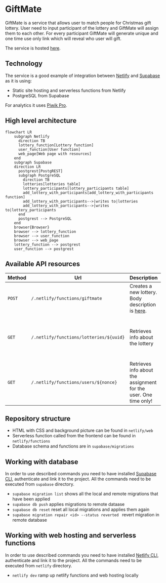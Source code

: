 # GiftMate

GiftMate is a service that allows user to match people for Christmas gift lottery. User need to input participant of the lottery and GiftMate will assign them to each other. For every participant GiftMate will generate unique and one time use only link which will reveal who user will gift.

The service is hosted [here](https://gitftmate.netlify.app/).

## Technology

The service is a good example of integration between [Netlify](https://www.netlify.com/) and [Supabase](https://supabase.com/) as it is using:
* Static site hosting and serverless functions from Netlify
* PostgreSQL from Supabase

For analytics it uses [Piwik Pro](https://piwik.pro/).

## High level architecture

```mermaid
flowchart LR
    subgraph Netlify
      direction TB
      lottery_function[Lottery function]
      user_function[User function]
      web_page[Web page with resources]
    end
    subgraph Supabase
    direction LR
      postgrest[PostgREST]
      subgraph PostgreSQL
        direction TB
        lotteries[lotteries table]
        lottery_participants[lottery_participants table]
        add_lottery_with_participants[add_lottery_with_participants function]
        add_lottery_with_participants-->|writes to|lotteries
        add_lottery_with_participants-->|writes to|lottery_participants
      end
      postgrest --> PostgreSQL
    end
    browser{Browser}
    browser --> lottery_function
    browser --> user_function
    browser --> web_page
    lottery_function --> postgrest
    user_function --> postgrest
```

## Available API resources

| Method      | Url         | Description    | Return      |
| ----------- | ----------- | -------------- | ----------- |
| `POST`  | `/.netlify/functions/giftmate`          | Creates a new lottery. Body description is [here](https://github.com/pkafel/gift-mate/blob/main/netlify/functions/lotteries.ts#L12). | Lottery unique identifier |
| `GET`   | `/.netlify/functions/lotteries/${uuid}` | Retrieves info about the lottery | Participants together with unique urls and info if they have been used |
| `GET`   | `/.netlify/functions/users/${nonce}`    | Retrieves info about the assignment for the user. One time only! | Gifter's and giftee's names |

## Repository structure

* HTML with CSS and background picture can be found in `netlify/web`
* Serverless function called from the frontend can be found in `netlify/functions`
* Database schema and functions are in `supabase/migrations`

## Working with database

In order to use described commands you need to have installed [Supabase CLI](https://supabase.com/docs/reference/cli/start), authenticate and link it to the project. All the commands need to be executed from `supabase` directory.

* `supabase migration list` shows all the local and remote migrations that have been applied
* `supabase db push` applies migrations to remote dataase
* `supabase db reset` reset all local migrations and applies them again
* `supabase migration repair <id> --status reverted ` revert migration in remote database

## Working with web hosting and serverless functions

In order to use described commands you need to have installed [Netlify CLI](https://docs.netlify.com/cli/get-started/), authenticate and link it to the project. All the commands need to be executed from `netlify` directory.

* `netlify dev` ramp up netlify functions and web hosting locally
